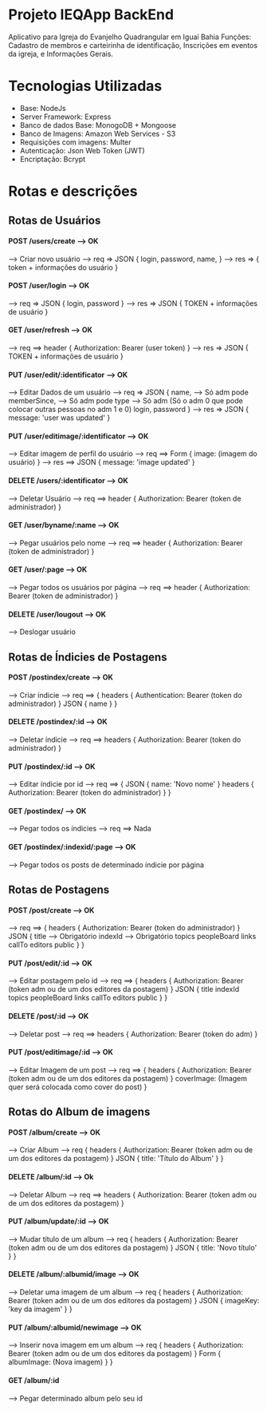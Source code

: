 # Projeto IEQApp BackEnd
Aplicativo para Igreja do Evanjelho Quadrangular em Iguaí Bahia
Funções: Cadastro de membros e carteirinha de identificação, Inscrições em eventos da igreja, e Informações Gerais.

# Tecnologias Utilizadas
* Base: NodeJs
* Server Framework: Express
* Banco de dados Base: MonogoDB + Mongoose
* Banco de Imagens: Amazon Web Services - S3
* Requisições com imagens: Multer
* Autenticação: Json Web Token (JWT)
* Encriptação: Bcrypt

# Rotas e descrições





## Rotas de Usuários
#### POST /users/create --> OK
--> Criar novo usuário
--> req => JSON {
        login,
        password,
        name,
    }
--> res => {
    token + informações do usuário
}

#### POST /user/login --> OK
--> req => JSON {
        login,
        password
    }
--> res => JSON {
    TOKEN + informações de usuário
}

#### GET /user/refresh --> OK
--> req ==> header {
    Authorization: Bearer (user token)
}
--> res => JSON {
    TOKEN + informações de usuário
}

#### PUT /user/edit/:identificator --> OK
--> Editar Dados de um usuário
--> req => JSON {
        name, --> Só adm pode
        memberSince, --> Só adm pode
        type --> Só adm (Só o adm 0 que pode colocar outras pessoas no adm 1 e 0)
        login,
        password
    }
--> res => JSON {
    message: 'user was updated'
}

#### PUT /user/editimage/:identificator --> OK
--> Editar imagem de perfil do usuário
--> req ==> Form {
    image: (imagem do usuário)
}
--> res ==> JSON {
    message: 'image updated'
}

#### DELETE /users/:identificator --> OK
--> Deletar Usuário
--> req ==> header {
    Authorization: Bearer (token de administrador)
}


#### GET /user/byname/:name --> OK
--> Pegar usuários pelo nome
--> req ==> header {
    Authorization: Bearer (token de administrador)
}

#### GET /user/:page --> OK
--> Pegar todos os usuários por página
--> req ==> header {
    Authorization: Bearer (token de administrador)
}

#### DELETE /user/lougout --> OK
--> Deslogar usuário





## Rotas de Índicies de Postagens
#### POST /postindex/create --> OK
--> Criar índicie
--> req ==> {
    headers { Authentication: Bearer (token do administrador) }
    JSON {
        name
    }
}

#### DELETE /postindex/:id --> OK
--> Deletar índicie
--> req ==> headers {
    Authorization: Bearer (token do administrador)
}

#### PUT /postindex/:id --> OK
--> Editar índicie por id
--> req ==> {
    JSON { name: 'Novo nome' }
    headers { Authorization: Bearer (token do administrador) }
}


#### GET /postindex/ --> OK
--> Pegar todos os índicies
--> req ==> Nada

#### GET /postindex/:indexid/:page --> OK
--> Pegar todos os posts de determinado índicie por página




## Rotas de Postagens
#### POST /post/create --> OK
--> req ==> {
    headers { Authorization: Bearer (token do administrador) }
    JSON {
        title --> Obrigatório
        indexId --> Obrigatório
        topics
        peopleBoard
        links
        callTo
        editors
        public
    }
}

#### PUT /post/edit/:id --> OK
--> Editar postagem pelo id
--> req ==> {
    headers { Authorization: Bearer (token adm ou de um dos editores da postagem) }
    JSON {
        title
        indexId
        topics
        peopleBoard
        links
        callTo
        editors
        public
    }
}

#### DELETE /post/:id --> OK
--> Deletar post
--> req ==> headers {
    Authorization: Bearer (token do adm)
}

#### PUT /post/editimage/:id --> OK
--> Editar Imagem de um post
--> req ==> {
    headers { Authorization: Bearer (token adm ou de um dos editores da postagem) }
    coverImage: (Imagem quer será colocada como cover do post)
}




## Rotas do Album de imagens
#### POST /album/create --> OK
--> Criar Album
--> req {
    headers { Authorization: Bearer (token adm ou de um dos editores da postagem) }
    JSON { title: 'Título do Album' }
}

#### DELETE /album/:id --> Ok
--> Deletar Album
--> req ==> headers { Authorization: Bearer (token adm ou de um dos editores da postagem) }


#### PUT /album/update/:id --> OK
--> Mudar título de um album
--> req {
    headers { Authorization: Bearer (token adm ou de um dos editores da postagem) }
    JSON { title: 'Novo título' }
}

#### DELETE /album/:albumid/image --> OK
--> Deletar uma imagem de um album
--> req {
    headers { Authorization: Bearer (token adm ou de um dos editores da postagem) }
    JSON { imageKey: 'key da imagem' }
}

#### PUT /album/:albumid/newimage --> OK
--> Inserir nova imagem em um album
--> req {
    headers { Authorization: Bearer (token adm ou de um dos editores da postagem) }
    Form { albumImage: (Nova imagem) }
}

#### GET /album/:id
--> Pegar determinado album pelo seu id